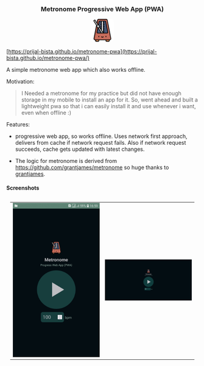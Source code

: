 <h3 align="center">
Metronome Progressive Web App (PWA)
</h3>

<p align="center">
  <img style="border-radius: 8px" height="60" src="metronome.png">
</p>

[https://prijal-bista.github.io/metronome-pwa](https://prijal-bista.github.io/metronome-pwa/)

A simple metronome web app which also works offline.

Motivation:

> I Needed a metronome for my practice but did not have enough storage in my mobile to install an app for it. So, went ahead and built a lightweight pwa so that i can easily install it and use whenever i want, even when offline :)

Features:

- progressive web app, so works offline. Uses network first approach, delivers from cache if network request fails. Also if network request succeeds, cache gets updated with latest changes.

- The logic for metronome is derived from https://github.com/grantjames/metronome so huge thanks to [grantjames](https://github.com/grantjames).

#### Screenshots

<table style="padding:10px">
  <tr>
    <td>
      <img src="./screenshots/ss-mobile1.png"  alt="1" width = "600">
    </td>
    <td>
      <img src="./screenshots/ss-desktop1.png" alt="2" width = "600">
    </td>
  </tr>
</table>
